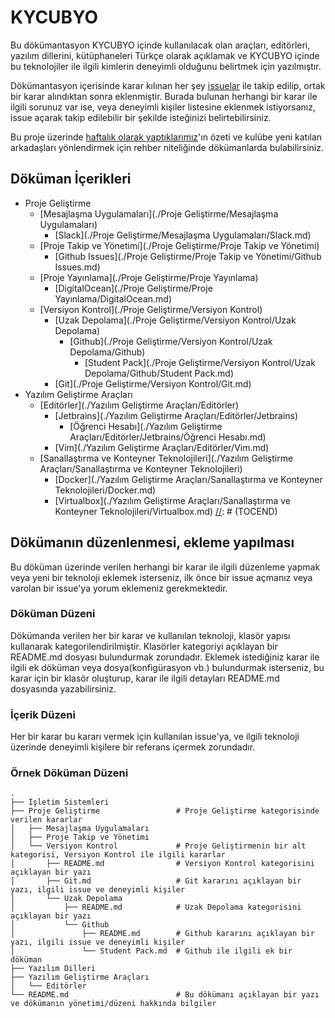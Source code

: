 # KYCUBYO
Bu dökümantasyon KYCUBYO içinde kullanılacak olan araçları, editörleri, yazılım dillerini, kütüphaneleri Türkçe olarak açıklamak ve KYCUBYO içinde bu teknolojiler ile ilgili kimlerin deneyimli olduğunu belirtmek için yazılmıştır.

Dökümantasyon içerisinde karar kılınan her şey [issuelar](https://github.com/Yengas/KYCUBYO/issues?utf8=%E2%9C%93&q=) ile takip edilip, ortak bir karar alındıktan sonra eklenmiştir. Burada bulunan herhangi bir karar ile ilgili sorunuz var ise, veya deneyimli kişiler listesine eklenmek istiyorsanız, issue açarak takip edilebilir bir şekilde isteğinizi belirtebilirsiniz.

Bu proje üzerinde [haftalık olarak yaptıklarımız](https://github.com/Yengas/KYCUBYO/issues?utf8=%E2%9C%93&q=label%3A%22Haftan%C4%B1n%20%C3%96zeti%22%20)'ın özeti ve kulübe yeni katılan arkadaşları yönlendirmek için rehber niteliğinde dökümanlarda bulabilirsiniz.

## Döküman İçerikleri
[//]: # (TOCSTART)
- Proje Geliştirme
	- [Mesajlaşma Uygulamaları](./Proje Geliştirme/Mesajlaşma Uygulamaları)
		- [Slack](./Proje Geliştirme/Mesajlaşma Uygulamaları/Slack.md)
	- [Proje Takip ve Yönetimi](./Proje Geliştirme/Proje Takip ve Yönetimi)
		- [Github Issues](./Proje Geliştirme/Proje Takip ve Yönetimi/Github Issues.md)
	- [Proje Yayınlama](./Proje Geliştirme/Proje Yayınlama)
		- [DigitalOcean](./Proje Geliştirme/Proje Yayınlama/DigitalOcean.md)
	- [Versiyon Kontrol](./Proje Geliştirme/Versiyon Kontrol)
		- [Uzak Depolama](./Proje Geliştirme/Versiyon Kontrol/Uzak Depolama)
			- [Github](./Proje Geliştirme/Versiyon Kontrol/Uzak Depolama/Github)
				- [Student Pack](./Proje Geliştirme/Versiyon Kontrol/Uzak Depolama/Github/Student Pack.md)
		- [Git](./Proje Geliştirme/Versiyon Kontrol/Git.md)
- Yazılım Geliştirme Araçları
	- [Editörler](./Yazılım Geliştirme Araçları/Editörler)
		- [Jetbrains](./Yazılım Geliştirme Araçları/Editörler/Jetbrains)
			- [Öğrenci Hesabı](./Yazılım Geliştirme Araçları/Editörler/Jetbrains/Öğrenci Hesabı.md)
		- [Vim](./Yazılım Geliştirme Araçları/Editörler/Vim.md)
	- [Sanallaştırma ve Konteyner Teknolojileri](./Yazılım Geliştirme Araçları/Sanallaştırma ve Konteyner Teknolojileri)
		- [Docker](./Yazılım Geliştirme Araçları/Sanallaştırma ve Konteyner Teknolojileri/Docker.md)
		- [Virtualbox](./Yazılım Geliştirme Araçları/Sanallaştırma ve Konteyner Teknolojileri/Virtualbox.md)
[//]: # (TOCEND)

## Dökümanın düzenlenmesi, ekleme yapılması
Bu döküman üzerinde verilen herhangi bir karar ile ilgili düzenleme yapmak veya yeni bir teknoloji eklemek isterseniz, ilk önce bir issue açmanız veya varolan bir issue'ya yorum eklemeniz gerekmektedir.

### Döküman Düzeni
Dökümanda verilen her bir karar ve kullanılan teknoloji, klasör yapısı kullanarak kategorilendirilmiştir. Klasörler kategoriyi açıklayan bir README.md dosyası bulundurmak zorundadır. Eklemek istediğiniz karar ile ilgili ek döküman veya dosya(konfigürasyon vb.) bulundurmak isterseniz, bu karar için bir klasör oluşturup, karar ile ilgili detayları README.md dosyasında yazabilirsiniz.

### İçerik Düzeni
Her bir karar bu kararı vermek için kullanılan issue'ya, ve ilgili teknoloji üzerinde deneyimli kişilere bir referans içermek zorundadır.

### Örnek Döküman Düzeni
```
.
├── İşletim Sistemleri
├── Proje Geliştirme                 # Proje Geliştirme kategorisinde verilen kararlar
│   ├── Mesajlaşma Uygulamaları
│   ├── Proje Takip ve Yönetimi
│   └── Versiyon Kontrol             # Proje Geliştirmenin bir alt kategorisi, Versiyon Kontrol ile ilgili kararlar
│       ├── README.md                # Versiyon Kontrol kategorisini açıklayan bir yazı
│       ├── Git.md                   # Git kararını açıklayan bir yazı, ilgili issue ve deneyimli kişiler
│       └── Uzak Depolama
│           ├── README.md            # Uzak Depolama kategorisini açıklayan bir yazı
│           └── Github
│               ├── README.md        # Github kararını açıklayan bir yazı, ilgili issue ve deneyimli kişiler
│               └── Student Pack.md  # Github ile ilgili ek bir döküman
├── Yazılım Dilleri
├── Yazılım Geliştirme Araçları
│   └── Editörler
└── README.md                        # Bu dökümanı açıklayan bir yazı ve dökümanın yönetimi/düzeni hakkında bilgiler
```

